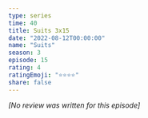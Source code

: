 ```yaml
---
type: series
time: 40
title: Suits 3x15
date: "2022-08-12T00:00:00"
name: "Suits"
season: 3
episode: 15
rating: 4
ratingEmoji: "⭐️⭐️⭐️⭐️"
share: false
---
```


_[No review was written for this episode]_
